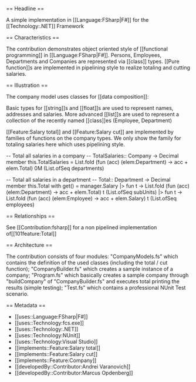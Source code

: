 == Headline ==

A simple implementation in [[Language:FSharp|F#]] for the [[Technology:.NET]] Framework

== Characteristics ==

The contribution demonstrates object oriented style of [[functional programming]] in [[Language:FSharp|F#]]. 
Persons, Employees, Departments and Companies are represented via [[class]] types.  [[Pure function]]s are implemented 
in pipelining style to realize totaling and cutting salaries.

== Illustration ==

The company model uses classes for [[data composition]]:

Basic types for [[string]]s and [[float]]s are used to represent names, addresses and salaries. 
More advanced [[list]]s are used to represent a collection of the recently named [[class]]es (Employee, Department)


[[Feature:Salary total]] and [[Feature:Salary cut]] are implemented by families of functions on the company types. 
We only show the family for totaling salaries here which uses pipelining style.

<syntaxhighlight lang="fsharp">
-- Total all salaries in a company
-- TotalSalaries:: Company -> Decimal
member this.TotalSalaries = 
  	List.fold (fun (acc) (elem:Department) -> acc + elem.Total) 0M (List.ofSeq departments)

-- Total all salaries in a department
-- Total:: Department -> Decimal
member this.Total with get() =
         manager.Salary
          |> fun t -> List.fold (fun (acc) (elem:Department) -> acc + elem.Total) t (List.ofSeq subUnits)
          |> fun t -> List.fold (fun (acc) (elem:Employee) -> acc + elem.Salary) t (List.ofSeq employees)
</syntaxhighlight>

== Relationships ==

See [[Contribution:fsharp]] for a non pipelined implementation of[[101feature:Total]]

== Architecture ==

The contribution consists of four modules: "CompanyModels.fs" which contains the definition of the used classes (including the total / cut function); 
"CompanyBuilder.fs" which creates a sample instance of a company; 
"Program.fs" which basically creates a sample company through "buildCompany" of "CompanyBuilder.fs" and executes total printing the results (simple testing);
"Test.fs" which contains a professional NUnit Test scenario.

== Metadata ==

* [[uses::Language:FSharp|F#]]
* [[uses::Technology:fcs.exe]]
* [[uses::Technology:.NET]]
* [[uses::Technology:NUnit]]
* [[uses::Technology:Visual Studio]]
* [[implements::Feature:Salary total]]
* [[implements::Feature:Salary cut]]
* [[implements::Feature:Company]]
* [[developedBy::Contributor:Andrei Varanovich]]
* [[developedBy::Contributor:Marcus Opdenberg]]
